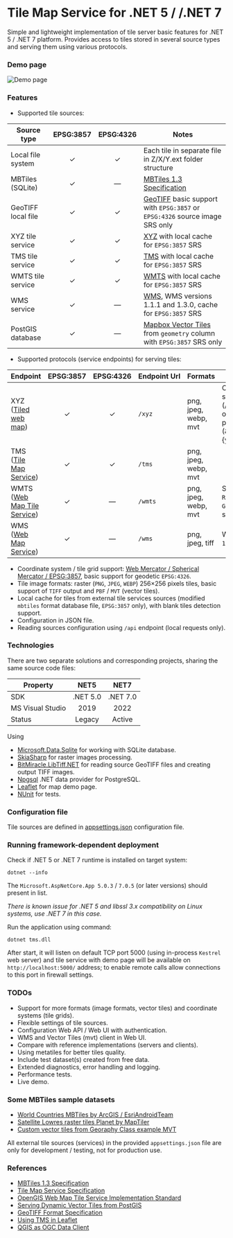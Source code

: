 # Tile Map Service for .NET 5 / /.NET 7
Simple and lightweight implementation of tile server basic features for .NET 5 / .NET 7 platform. Provides access to tiles stored in several source types and serving them using various protocols.

### Demo page
![Demo page](https://github.com/apdevelop/tile-map-service-net5/blob/master/Docs/demo-page.png)

### Features
* Supported tile sources:

| Source type               | EPSG:3857  | EPSG:4326 | Notes                                                                                                  |
| ------------------------- |:----------:|:---------:|--------------------------------------------------------------------------------------------------------|
| Local file system         | &#10003;   | &#10003;  | Each tile in separate file in Z/X/Y.ext folder structure                                               |
| MBTiles (SQLite)          | &#10003;   | &mdash;   | [MBTiles 1.3 Specification](https://github.com/mapbox/mbtiles-spec/blob/master/1.3/spec.md)            |
| GeoTIFF local file        | &#10003;   | &#10003;  | [GeoTIFF](https://en.wikipedia.org/wiki/GeoTIFF) basic support with `EPSG:3857` or `EPSG:4326` source image SRS only  |
| XYZ tile service          | &#10003;   | &#10003;  | [XYZ](https://en.wikipedia.org/wiki/Tiled_web_map) with local cache for `EPSG:3857` SRS                |
| TMS tile service          | &#10003;   | &#10003;  | [TMS](https://wiki.osgeo.org/wiki/Tile_Map_Service_Specification) with local cache for `EPSG:3857` SRS |
| WMTS tile service         | &#10003;   | &#10003;  | [WMTS](https://www.ogc.org/standards/wmts) with local cache for `EPSG:3857` SRS                        |
| WMS service               | &#10003;   | &mdash;   | [WMS](https://en.wikipedia.org/wiki/Web_Map_Service), WMS versions 1.1.1 and 1.3.0, cache for `EPSG:3857` SRS  |
| PostGIS database          | &#10003;   | &mdash;   | [Mapbox Vector Tiles](https://github.com/mapbox/vector-tile-spec) from `geometry` column with `EPSG:3857` SRS only |

* Supported protocols (service endpoints) for serving tiles: 

| Endpoint                                                                          | EPSG:3857 | EPSG:4326 | Endpoint&nbsp;Url | Formats   | Notes                                     |
| --------------------------------------------------------------------------------- |:---------:|:---------:|--------------|-----------|--------------------------------------------------------------------------------------------|
| XYZ ([Tiled web map](https://en.wikipedia.org/wiki/Tiled_web_map))                | &#10003;  | &#10003;  | `/xyz`       | png, jpeg, webp, mvt | Can be REST style url (/{z}/{x}/{y}.ext) or url with parameters (&x={x}&y={y}&z={z}) |
| TMS ([Tile Map Service](https://en.wikipedia.org/wiki/Tile_Map_Service))          | &#10003;  | &#10003;  | `/tms`       | png, jpeg, webp, mvt |                               |
| WMTS ([Web Map Tile Service](https://en.wikipedia.org/wiki/Web_Map_Tile_Service)) | &#10003;  | &mdash;   | `/wmts`      | png, jpeg, webp, mvt | Support both `RESTful` and `KVP` `GetTile` url syntax   |
| WMS ([Web Map Service](https://en.wikipedia.org/wiki/Web_Map_Service))            | &#10003;  | &mdash;   | `/wms`       | png, jpeg, tiff      |WMS versions `1.1.1` and `1.3.0` |

* Coordinate system / tile grid support: [Web Mercator / Spherical Mercator / EPSG:3857](https://en.wikipedia.org/wiki/Web_Mercator_projection), basic support for geodetic `EPSG:4326`.
* Tile image formats: raster (`PNG`, `JPEG`, `WEBP`) 256&#215;256 pixels tiles, basic support of `TIFF` output and `PBF` / `MVT` (vector tiles).
* Local cache for tiles from external tile services sources (modified `mbtiles` format database file, `EPSG:3857` only), with blank tiles detection support.
* Configuration in JSON file.
* Reading sources configuration using `/api` endpoint (local requests only).

### Technologies
There are two separate solutions and corresponding projects, sharing the same source code files:

| Property           | NET5      | NET7      |
| ------------------ |:---------:|:---------:|
| SDK                | .NET 5.0  | .NET 7.0  |
| MS Visual Studio   | 2019      | 2022      |
| Status             | Legacy    | Active    |

Using
* [Microsoft.Data.Sqlite](https://docs.microsoft.com/ru-ru/dotnet/standard/data/sqlite/) for working with SQLite database.
* [SkiaSharp](https://github.com/mono/SkiaSharp) for raster images processing.
* [BitMiracle.LibTiff.NET](https://github.com/BitMiracle/libtiff.net) for reading source GeoTIFF files and creating output TIFF images.
* [Npgsql](https://github.com/npgsql/npgsql) .NET data provider for PostgreSQL.
* [Leaflet](https://github.com/Leaflet) for map demo page.
* [NUnit](https://nunit.org/) for tests.

### Configuration file

Tile sources are defined in [appsettings.json](https://github.com/apdevelop/tile-map-service-net5/blob/master/Docs/appsettings.md) configuration file.

### Running framework-dependent deployment

Check if .NET 5 or .NET 7 runtime is installed on target system:

`dotnet --info`

The `Microsoft.AspNetCore.App 5.0.3` / `7.0.5` (or later versions) should present in list.

*There is known issue for .NET 5 and libssl 3.x compatibility on Linux systems, use .NET 7 in this case.*

Run the application using command:

`dotnet tms.dll`

After start, it will listen on default TCP port 5000 (using in-process `Kestrel` web server) 
and tile service with demo page will be available on `http://localhost:5000/` address; to enable remote calls allow connections to this port in firewall settings.

### TODOs
* Support for more formats (image formats, vector tiles) and coordinate systems (tile grids).
* Flexible settings of tile sources.
* Configuration Web API / Web UI with authentication.
* WMS and Vector Tiles (mvt) client in Web UI.
* Compare with reference implementations (servers and clients).
* Using metatiles for better tiles quality.
* Include test dataset(s) created from free data.
* Extended diagnostics, error handling and logging.
* Performance tests.
* Live demo.

### Some MBTiles sample datasets
* [World Countries MBTiles by ArcGIS / EsriAndroidTeam](https://www.arcgis.com/home/item.html?id=7b650618563741ca9a5186c1aa69126e)
* [Satellite Lowres raster tiles Planet by MapTiler](https://data.maptiler.com/downloads/dataset/satellite-lowres/)
* [Custom vector tiles from Georaphy Class example MVT](https://github.com/klokantech/vector-tiles-sample/releases/tag/v1.0)

All external tile sources (services) in the provided `appsettings.json` file are only for development / testing, not for production use.

### References
* [MBTiles 1.3 Specification](https://github.com/mapbox/mbtiles-spec/blob/master/1.3/spec.md)
* [Tile Map Service Specification](https://wiki.osgeo.org/wiki/Tile_Map_Service_Specification)
* [OpenGIS Web Map Tile Service Implementation Standard](https://www.ogc.org/standards/wmts)
* [Serving Dynamic Vector Tiles from PostGIS](https://blog.crunchydata.com/blog/dynamic-vector-tiles-from-postgis)
* [GeoTIFF Format Specification](http://geotiff.maptools.org/spec/geotiffhome.html)
* [Using TMS in Leaflet](https://leafletjs.com/examples/wms/wms.html)
* [QGIS as OGC Data Client](https://docs.qgis.org/2.18/en/docs/user_manual/working_with_ogc/ogc_client_support.html)
